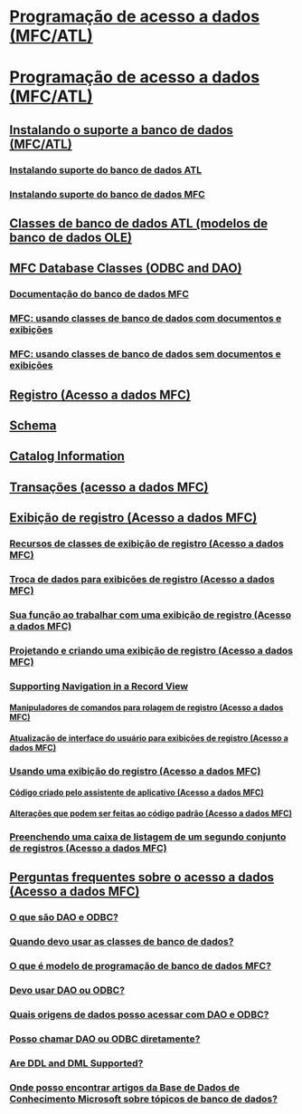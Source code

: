 # [Programação de acesso a dados (MFC/ATL)](data-access-programming-mfc-atl.md)
# [Programação de acesso a dados (MFC/ATL)](data-access-programming-mfc-atl.md)
## [Instalando o suporte a banco de dados (MFC/ATL)](installing-database-support-mfc-atl.md)
### [Instalando suporte do banco de dados ATL](installing-atl-database-support.md)
### [Instalando suporte do banco de dados MFC](installing-mfc-database-support.md)
## [Classes de banco de dados ATL (modelos de banco de dados OLE)](atl-database-classes-ole-db-templates.md)
## [MFC Database Classes (ODBC and DAO)](TocOutOfQuery)
### [Documentação do banco de dados MFC](mfc-database-documentation.md)
### [MFC: usando classes de banco de dados com documentos e exibições](mfc-using-database-classes-with-documents-and-views.md)
### [MFC: usando classes de banco de dados sem documentos e exibições](mfc-using-database-classes-without-documents-and-views.md)
## [Registro (Acesso a dados MFC)](record-mfc-data-access.md)
## [Schema](TocOutOfQuery)
## [Catalog Information](TocOutOfQuery)
## [Transações (acesso a dados MFC)](transactions-mfc-data-access.md)
## [Exibição de registro (Acesso a dados MFC)](record-views-mfc-data-access.md)
### [Recursos de classes de exibição de registro (Acesso a dados MFC)](features-of-record-view-classes-mfc-data-access.md)
### [Troca de dados para exibições de registro (Acesso a dados MFC)](data-exchange-for-record-views-mfc-data-access.md)
### [Sua função ao trabalhar com uma exibição de registro (Acesso a dados MFC)](your-role-in-working-with-a-record-view-mfc-data-access.md)
### [Projetando e criando uma exibição de registro (Acesso a dados MFC)](designing-and-creating-a-record-view-mfc-data-access.md)
### [Supporting Navigation in a Record View](TocOutOfQuery)
#### [Manipuladores de comandos para rolagem de registro (Acesso a dados MFC)](command-handlers-for-record-scrolling-mfc-data-access.md)
#### [Atualização de interface do usuário para exibições de registro (Acesso a dados MFC)](user-interface-updating-for-record-views-mfc-data-access.md)
### [Usando uma exibição do registro (Acesso a dados MFC)](using-a-record-view-mfc-data-access.md)
#### [Código criado pelo assistente de aplicativo (Acesso a dados MFC)](record-view-code-created-by-application-wizard-mfc-data-access.md)
#### [Alterações que podem ser feitas ao código padrão (Acesso a dados MFC)](changes-you-might-make-to-the-default-code-mfc-data-access.md)
### [Preenchendo uma caixa de listagem de um segundo conjunto de registros (Acesso a dados MFC)](filling-a-list-box-from-a-second-recordset-mfc-data-access.md)
## [Perguntas frequentes sobre o acesso a dados (Acesso a dados MFC)](data-access-frequently-asked-questions-mfc-data-access.md)
### [O que são DAO e ODBC?](what-are-dao-and-odbc-q.md)
### [Quando devo usar as classes de banco de dados?](when-should-i-use-the-database-classes-q.md)
### [O que é modelo de programação de banco de dados MFC?](what-is-the-mfc-database-programming-model-q.md)
### [Devo usar DAO ou ODBC?](should-i-use-dao-or-odbc-q.md)
### [Quais origens de dados posso acessar com DAO e ODBC?](what-data-sources-can-i-access-with-dao-and-odbc-q.md)
### [Posso chamar DAO ou ODBC diretamente?](can-i-call-dao-or-odbc-directly-q.md)
### [Are DDL and DML Supported?](TocOutOfQuery)
### [Onde posso encontrar artigos da Base de Dados de Conhecimento Microsoft sobre tópicos de banco de dados?](where-can-i-find-microsoft-knowledge-base-articles-on-database-topics-q.md)
